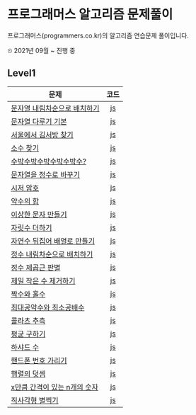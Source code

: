 # 프로그래머스 알고리즘 문제풀이
프로그래머스(programmers.co.kr)의 알고리즘 연습문제 풀이입니다.

⏲ 2021년 09월 ~ 진행 중

## Level1

|문제|코드|
|---|:---:|
|[문자열 내림차순으로 배치하기](https://programmers.co.kr/learn/courses/30/lessons/12917)|[js](https://github.com/programmer-heeney/programmers/blob/master/level1_desc_string.js)|
|[문자열 다루기 기본](https://programmers.co.kr/learn/courses/30/lessons/12918)|[js](https://github.com/programmer-heeney/programmers/blob/master/level1_handle_string.js)|
|[서울에서 김서방 찾기](https://programmers.co.kr/learn/courses/30/lessons/12919)|[js](https://github.com/programmer-heeney/programmers/blob/master/level1_find_kim.js)|
|[소수 찾기](https://programmers.co.kr/learn/courses/30/lessons/12921)|[js](https://github.com/programmer-heeney/programmers/blob/master/level1_primenum.js)|
|[수박수박수박수박수박수?](https://programmers.co.kr/learn/courses/30/lessons/12922)|[js](https://github.com/programmer-heeney/programmers/blob/master/level1_watermelon.js)|
|[문자열을 정수로 바꾸기](https://programmers.co.kr/learn/courses/30/lessons/12925?language=javascript)|[js](https://github.com/programmer-heeney/programmers/blob/master/level1_string_to_num.js)|
|[시저 암호](https://programmers.co.kr/learn/courses/30/lessons/12926?language=javascript)|[js](https://github.com/programmer-heeney/programmers/blob/master/level1_caesar.js)|
|[약수의 합](https://programmers.co.kr/learn/courses/30/lessons/12928?language=javascript)|[js](https://github.com/programmer-heeney/programmers/blob/master/level1_sum_divisor.js)|
|[이상한 문자 만들기](https://programmers.co.kr/learn/courses/30/lessons/12930?language=javascript)|[js](https://github.com/programmer-heeney/programmers/blob/master/level1_weird_string.js)|
|[자릿수 더하기](https://programmers.co.kr/learn/courses/30/lessons/12931?language=javascript)|[js](https://github.com/programmer-heeney/programmers/blob/master/level1_sum.js)|
|[자연수 뒤집어 배열로 만들기](https://programmers.co.kr/learn/courses/30/lessons/12932?language=javascript)|[js](https://github.com/programmer-heeney/programmers/blob/master/level1_reverse.js)|
|[정수 내림차순으로 배치하기](https://programmers.co.kr/learn/courses/30/lessons/12933)|[js](https://github.com/programmer-heeney/programmers/blob/master/level1_desc_sort.js)|
|[정수 제곱근 판별](https://programmers.co.kr/learn/courses/30/lessons/12934?language=javascript)|[js](https://github.com/programmer-heeney/programmers/blob/master/level1_sqrt.js)|
|[제일 작은 수 제거하기](https://programmers.co.kr/learn/courses/30/lessons/12935?language=javascript)|[js](https://github.com/programmer-heeney/programmers/blob/master/level1_delete_min.js)|
|[짝수와 홀수](https://programmers.co.kr/learn/courses/30/lessons/12937?language=javascript)|[js](https://github.com/programmer-heeney/programmers/blob/master/level1_even_odd.js)|
|[최대공약수와 최소공배수](https://programmers.co.kr/learn/courses/30/lessons/12940?language=javascript)|[js](https://github.com/programmer-heeney/programmers/blob/master/level1_gcd_lcm.js)|
|[콜라츠 추측](https://programmers.co.kr/learn/courses/30/lessons/12943?language=javascript)|[js](https://github.com/programmer-heeney/programmers/blob/master/level1_collatz.js)|
|[평균 구하기](https://programmers.co.kr/learn/courses/30/lessons/12944?language=javascript)|[js](https://github.com/programmer-heeney/programmers/blob/master/level1_average.js)|
|[하샤드 수](https://programmers.co.kr/learn/courses/30/lessons/12947)|[js](https://github.com/programmer-heeney/programmers/blob/master/level1_harshad.js)|
|[핸드폰 번호 가리기](https://programmers.co.kr/learn/courses/30/lessons/12948)|[js](https://github.com/programmer-heeney/programmers/blob/master/level1_blind_number.js)|
|[행렬의 덧셈](https://programmers.co.kr/learn/courses/30/lessons/12950)|[js](https://github.com/programmer-heeney/programmers/blob/master/level1_matrix_sum.js)|
|[x만큼 간격이 있는 n개의 숫자](https://programmers.co.kr/learn/courses/30/lessons/12954)|[js](https://github.com/programmer-heeney/programmers/blob/master/level1_x_distance_numbers.js)|
|[직사각형 별찍기](https://programmers.co.kr/learn/courses/30/lessons/12969)|[js](https://github.com/programmer-heeney/programmers/blob/master/level1_star_square.js)|
